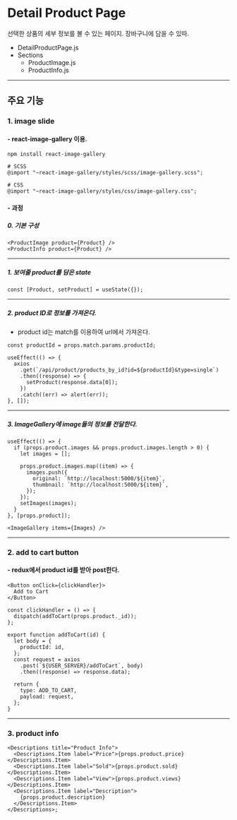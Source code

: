 # Detail Product Page

선택한 상품의 세부 정보를 볼 수 있는 페이지.
장바구니에 담을 수 있따.

- DetailProductPage.js
- Sections
  - ProductImage.js
  - ProductInfo.js

---

## 주요 기능

### 1. image slide

#### - react-image-gallery 이용.

```
npm install react-image-gallery

# SCSS
@import "~react-image-gallery/styles/scss/image-gallery.scss";

# CSS
@import "~react-image-gallery/styles/css/image-gallery.css";
```

#### - 과정

##### 0. 기본 구성

```
<ProductImage product={Product} />
<ProductInfo product={Product} />
```

---

##### 1. 보여줄 product를 담은 state

```
const [Product, setProduct] = useState({});
```

---

##### 2. product ID로 정보를 가져온다.

- product id는 match를 이용하여 url에서 가져온다.

```
const productId = props.match.params.productId;

useEffect(() => {
  axios
    .get(`/api/product/products_by_id?id=${productId}&type=single`)
    .then((response) => {
      setProduct(response.data[0]);
    })
    .catch((err) => alert(err));
}, []);
```

---

##### 3. ImageGallery에 image들의 정보를 전달한다.

```
useEffect(() => {
  if (props.product.images && props.product.images.length > 0) {
    let images = [];

    props.product.images.map((item) => {
      images.push({
        original: `http://localhost:5000/${item}`,
        thumbnail: `http://localhost:5000/${item}`,
      });
    });
    setImages(images);
  }
}, [props.product]);

<ImageGallery items={Images} />
```

---

### 2. add to cart button

#### - redux에서 product id를 받아 post한다.

```
<Button onClick={clickHandler}>
  Add to Cart
</Button>

const clickHandler = () => {
  dispatch(addToCart(props.product._id));
};

export function addToCart(id) {
  let body = {
    productId: id,
  };
  const request = axios
    .post(`${USER_SERVER}/addToCart`, body)
    .then((response) => response.data);

  return {
    type: ADD_TO_CART,
    payload: request,
  };
}
```

---

### 3. product info

```
<Descriptions title="Product Info">
  <Descriptions.Item label="Price">{props.product.price}</Descriptions.Item>
  <Descriptions.Item label="Sold">{props.product.sold}</Descriptions.Item>
  <Descriptions.Item label="View">{props.product.views}</Descriptions.Item>
  <Descriptions.Item label="Description">
    {props.product.description}
  </Descriptions.Item>
</Descriptions>;
```
